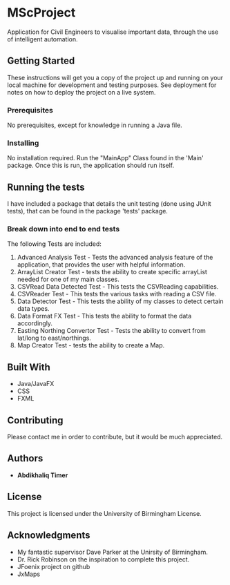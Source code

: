 # MScProject

Application for Civil Engineers to visualise important data, through the use of intelligent automation.

## Getting Started

These instructions will get you a copy of the project up and running on your local machine for development and testing purposes. See deployment for notes on how to deploy the project on a live system.

### Prerequisites

No prerequisites, except for knowledge in running a Java file.

### Installing

No installation required. Run the "MainApp" Class found in the 'Main' package. Once this is run, the application should run itself.

## Running the tests

I have included a package that details the unit testing (done using JUnit tests), that can be found in the package 'tests' package.

### Break down into end to end tests

The following Tests are included:

  1. Advanced Analysis Test - Tests the advanced analysis feature of the application, that provides the user with helpful information.
  2. ArrayList Creator Test - tests the ability to create specific arrayList needed for one of my main classes.
  3. CSVRead Data Detected Test - This tests the CSVReading capabilities. 
  4. CSVReader Test - This tests the various tasks with reading a CSV file.
  5. Data Detector Test - This tests the ability of my classes to detect certain data types.
  6. Data Format FX Test - This tests the ability to format the data accordingly.
  7. Easting Northing Convertor Test - Tests the ability to convert from lat/long to east/northings.
  8. Map Creator Test - tests the ability to create a Map.


## Built With

* Java/JavaFX
* CSS
* FXML

## Contributing

Please contact me in order to contribute, but it would be much appreciated.

## Authors

* **Abdikhaliq Timer**

## License

This project is licensed under the University of Birmingham License.

## Acknowledgments

* My fantastic supervisor Dave Parker at the Unirsity of Birmingham.
* Dr. Rick Robinson on the inspiration to complete this project.
* JFoenix project on github
* JxMaps

